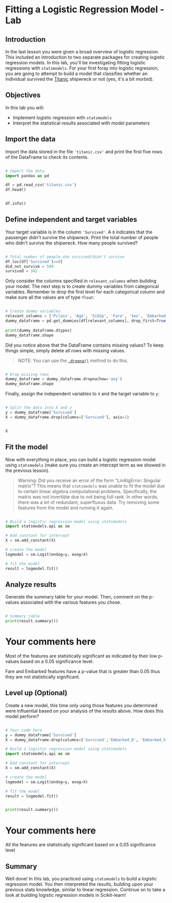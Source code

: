 # Fitting a Logistic Regression Model - Lab

## Introduction

In the last lesson you were given a broad overview of logistic regression. This included an introduction to two separate packages for creating logistic regression models. In this lab, you'll be investigating fitting logistic regressions with `statsmodels`. For your first foray into logistic regression, you are going to attempt to build a model that classifies whether an individual survived the [Titanic](https://www.kaggle.com/c/titanic/data) shipwreck or not (yes, it's a bit morbid).


## Objectives

In this lab you will: 

* Implement logistic regression with `statsmodels` 
* Interpret the statistical results associated with model parameters


## Import the data

Import the data stored in the file `'titanic.csv'` and print the first five rows of the DataFrame to check its contents. 


```python

# Import the data
import pandas as pd

df = pd.read_csv('titanic.csv')
df.head()

```


```python

df.info()

```


## Define independent and target variables

Your target variable is in the column `'Survived'`. A `0` indicates that the passenger didn't survive the shipwreck. Print the total number of people who didn't survive the shipwreck. How many people survived?


```python

# Total number of people who survived/didn't survive
df.loc[df['Survived']==0]
did_not_survive = 549
survived = 342

```


Only consider the columns specified in `relevant_columns` when building your model. The next step is to create dummy variables from categorical variables. Remember to drop the first level for each categorical column and make sure all the values are of type `float`: 


```python

# Create dummy variables
relevant_columns = ['Pclass', 'Age', 'SibSp', 'Fare', 'Sex', 'Embarked', 'Survived']
dummy_dataframe = pd.get_dummies(df[relevant_columns], drop_first=True, dtype=float)
                                
print(dummy_dataframe.dtypes)
dummy_dataframe.shape

```


Did you notice above that the DataFrame contains missing values? To keep things simple, simply delete all rows with missing values. 

> NOTE: You can use the [`.dropna()`](https://pandas.pydata.org/pandas-docs/stable/reference/api/pandas.DataFrame.dropna.html) method to do this. 


```python

# Drop missing rows
dummy_dataframe = dummy_dataframe.dropna(how='any')
dummy_dataframe.shape

```


Finally, assign the independent variables to `X` and the target variable to `y`: 


```python

# Split the data into X and y
y = dummy_dataframe['Survived']
X = dummy_dataframe.drop(columns=['Survived'], axis=1)

```


```python

X

```


## Fit the model

Now with everything in place, you can build a logistic regression model using `statsmodels` (make sure you create an intercept term as we showed in the previous lesson).  

> Warning: Did you receive an error of the form "LinAlgError: Singular matrix"? This means that `statsmodels` was unable to fit the model due to certain linear algebra computational problems. Specifically, the matrix was not invertible due to not being full rank. In other words, there was a lot of redundant, superfluous data. Try removing some features from the model and running it again.


```python

# Build a logistic regression model using statsmodels
import statsmodels.api as sm

# Add constant for intercept
X = sm.add_constant(X)

# create the model
logmodel = sm.Logit(endog=y, exog=X)

# fit the model
result = logmodel.fit()

```


## Analyze results

Generate the summary table for your model. Then, comment on the p-values associated with the various features you chose.


```python

# Summary table
print(result.summary())

```


# Your comments here
Most of the features are statistically significant as indicated by their low p-values based on a 0.05 significance level.

Fare and  Embarked features have a p-value that is greater than 0.05 thus they are not statistically significant.


## Level up (Optional)

Create a new model, this time only using those features you determined were influential based on your analysis of the results above. How does this model perform?


```python

# Your code here
y = dummy_dataframe['Survived']
X = dummy_dataframe.drop(columns=['Survived','Embarked_Q', 'Embarked_S', 'Fare'], axis=1)

# Build a logistic regression model using statsmodels
import statsmodels.api as sm

# Add constant for intercept
X = sm.add_constant(X)

# create the model
logmodel = sm.Logit(endog=y, exog=X)

# fit the model
result = logmodel.fit()

```


```python

print(result.summary())

```


# Your comments here
All the fearures are statistically significant based on a 0.05 significance level


## Summary 

Well done! In this lab, you practiced using `statsmodels` to build a logistic regression model. You then interpreted the results, building upon your previous stats knowledge, similar to linear regression. Continue on to take a look at building logistic regression models in Scikit-learn!

